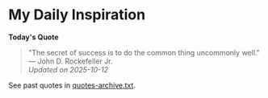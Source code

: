 # My Daily Inspiration

**Today's Quote**  
> "The secret of success is to do the common thing uncommonly well." — John D. Rockefeller Jr.  
*Updated on 2025-10-12*

See past quotes in [quotes-archive.txt](quotes-archive.txt).
